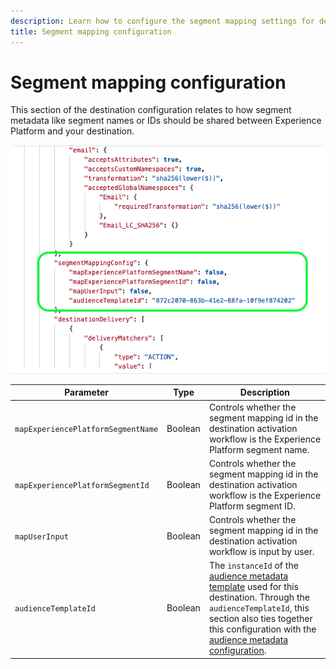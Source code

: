 ```yaml
---
description: Learn how to configure the segment mapping settings for destinations built with Destination SDK.
title: Segment mapping configuration
---
```


# Segment mapping configuration

This section of the destination configuration relates to how segment metadata like segment names or IDs should be shared between Experience Platform and your destination.

![Segment mapping configuration section](assets/segment-mapping-configuration.png)

|Parameter|Type|Description|
|---|---|---|
|`mapExperiencePlatformSegmentName` | Boolean | Controls whether the segment mapping id in the destination activation workflow is the Experience Platform segment name. |
|`mapExperiencePlatformSegmentId` | Boolean | Controls whether the segment mapping id in the destination activation workflow is the Experience Platform segment ID. |
|`mapUserInput` | Boolean | Controls whether the segment mapping id in the destination activation workflow is input by user. |
|`audienceTemplateId` | Boolean | The `instanceId` of the [audience metadata template](../../metadata-api/create-audience-template.md) used for this destination. Through the `audienceTemplateId`, this section also ties together this configuration with the [audience metadata configuration](../audience-metadata-management.md).|

